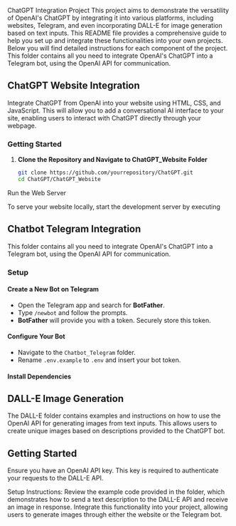ChatGPT Integration Project 
This project aims to demonstrate the versatility of OpenAI's ChatGPT by integrating it into various platforms, including websites, Telegram, and even incorporating DALL-E for image generation based on text inputs. This README file provides a comprehensive guide to help you set up and integrate these functionalities into your own projects. Below you will find detailed instructions for each component of the project.
This folder contains all you need to integrate OpenAI's ChatGPT into a Telegram bot, using the OpenAI API for communication.

## ChatGPT Website Integration

Integrate ChatGPT from OpenAI into your website using HTML, CSS, and JavaScript. This will allow you to add a conversational AI interface to your site, enabling users to interact with ChatGPT directly through your webpage.

### Getting Started

1. **Clone the Repository and Navigate to ChatGPT_Website Folder**

   ```bash
   git clone https://github.com/yourrepository/ChatGPT.git
   cd ChatGPT/ChatGPT_Website

Run the Web Server

To serve your website locally, start the development server by executing


## Chatbot Telegram Integration

This folder contains all you need to integrate OpenAI's ChatGPT into a Telegram bot, using the OpenAI API for communication.

### Setup

#### Create a New Bot on Telegram

- Open the Telegram app and search for **BotFather**.
- Type `/newbot` and follow the prompts.
- **BotFather** will provide you with a token. Securely store this token.

#### Configure Your Bot

- Navigate to the `Chatbot_Telegram` folder.
- Rename `.env.example` to `.env` and insert your bot token.

#### Install Dependencies



## DALL-E Image Generation
The DALL-E folder contains examples and instructions on how to use the OpenAI API for generating images from text inputs. This allows users to create unique images based on descriptions provided to the ChatGPT bot.

## Getting Started
Ensure you have an OpenAI API key. This key is required to authenticate your requests to the DALL-E API.

Setup Instructions:
Review the example code provided in the folder, which demonstrates how to send a text description to the DALL-E API and receive an image in response.
Integrate this functionality into your project, allowing users to generate images through either the website or the Telegram bot.
